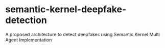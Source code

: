 # semantic-kernel-deepfake-detection
A proposed architecture to detect deepfakes using Semantic Kernel Multi Agent Implementation
